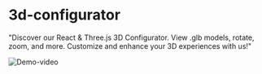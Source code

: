 # 3d-configurator
"Discover our React &amp; Three.js 3D Configurator. View .glb models, rotate, zoom, and more. Customize and enhance your 3D experiences with us!"

![Demo-video]([https://imgur.com/a/ZRWIMwQ](https://media.giphy.com/media/v1.Y2lkPTc5MGI3NjExaTFrcjBscjR2aXM0MHE2ZGJyeXJ4eGNldWE5bGViZWx2YTV4OGZldyZlcD12MV9pbnRlcm5hbF9naWZfYnlfaWQmY3Q9Zw/fQ9RXF5QsPuxDEieqs/giphy.gif)https://media.giphy.com/media/v1.Y2lkPTc5MGI3NjExaTFrcjBscjR2aXM0MHE2ZGJyeXJ4eGNldWE5bGViZWx2YTV4OGZldyZlcD12MV9pbnRlcm5hbF9naWZfYnlfaWQmY3Q9Zw/fQ9RXF5QsPuxDEieqs/giphy.gif)
